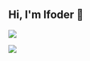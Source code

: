 ## Hi, I'm lfoder 👋



![](https://github-readme-stats.vercel.app/api?username=lfoder&theme=dark)


![](https://visitor-badge.glitch.me/badge?page_id=lfoder)

